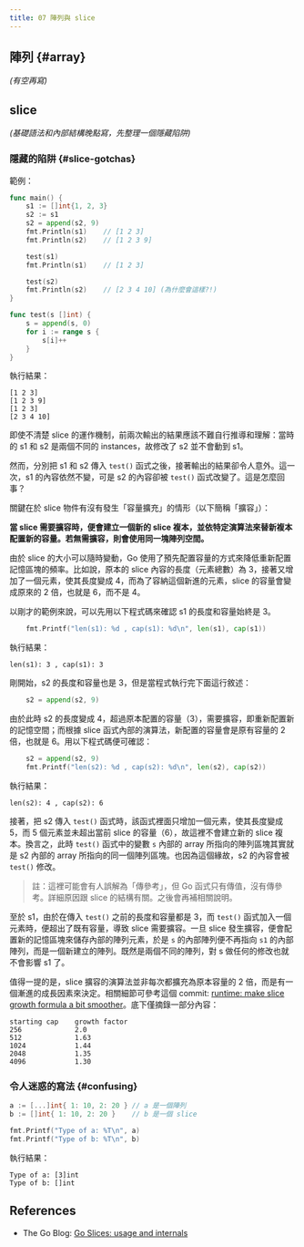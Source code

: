 ```yaml
---
title: 07 陣列與 slice
---
```


## 陣列 {#array}

*(有空再寫)*

## slice

*(基礎語法和內部結構晚點寫，先整理一個隱藏陷阱)*

### 隱藏的陷阱 {#slice-gotchas}

範例：

```go
func main() {
    s1 := []int{1, 2, 3}
    s2 := s1
    s2 = append(s2, 9)
    fmt.Println(s1)    // [1 2 3]
    fmt.Println(s2)    // [1 2 3 9]

    test(s1)
    fmt.Println(s1)    // [1 2 3]

    test(s2)
    fmt.Println(s2)    // [2 3 4 10] (為什麼會這樣?!)
}

func test(s []int) {
    s = append(s, 0)
    for i := range s {
        s[i]++
    }
}
```

執行結果：

```text
[1 2 3]
[1 2 3 9]
[1 2 3]
[2 3 4 10]
```

即使不清楚 slice 的運作機制，前兩次輸出的結果應該不難自行推導和理解：當時的 s1 和 s2 是兩個不同的 instances，故修改了 s2 並不會動到 s1。

然而，分別把 s1 和 s2 傳入 `test()` 函式之後，接著輸出的結果卻令人意外。這一次，s1 的內容依然不變，可是 s2 的內容卻被 `test()` 函式改變了。這是怎麼回事？

關鍵在於 slice 物件有沒有發生「容量擴充」的情形（以下簡稱「擴容」）：

**當 slice 需要擴容時，便會建立一個新的 slice 複本，並依特定演算法來替新複本配置新的容量。若無需擴容，則會使用同一塊陣列空間。**

由於 slice 的大小可以隨時變動，Go 使用了預先配置容量的方式來降低重新配置記憶區塊的頻率。比如說，原本的 slice 內容的長度（元素總數）為 3，接著又增加了一個元素，使其長度變成 4，而為了容納這個新進的元素，slice 的容量會變成原來的 2 倍，也就是 6，而不是 4。

以剛才的範例來說，可以先用以下程式碼來確認 s1 的長度和容量始終是 3。

```go
    fmt.Printf("len(s1): %d , cap(s1): %d\n", len(s1), cap(s1))
```

執行結果：

```text
len(s1): 3 , cap(s1): 3
```

剛開始，s2 的長度和容量也是 3，但是當程式執行完下面這行敘述：

```go
    s2 = append(s2, 9)
```

由於此時 s2 的長度變成 4，超過原本配置的容量（3），需要擴容，即重新配置新的記憶空間；而根據 slice 函式內部的演算法，新配置的容量會是原有容量的 2 倍，也就是 6。用以下程式碼便可確認：

```go
    s2 = append(s2, 9)
    fmt.Printf("len(s2): %d , cap(s2): %d\n", len(s2), cap(s2))
```

執行結果：

```text
len(s2): 4 , cap(s2): 6
```

接著，把 s2 傳入 `test()` 函式時，該函式裡面只增加一個元素，使其長度變成 5，而 5 個元素並未超出當前 slice 的容量（6），故這裡不會建立新的 slice 複本。換言之，此時 `test()` 函式中的變數 `s` 內部的 array 所指向的陣列區塊其實就是 s2 內部的 array 所指向的同一個陣列區塊。也因為這個緣故，s2 的內容會被 `test()` 修改。

> 註：這裡可能會有人誤解為「傳參考」，但 Go 函式只有傳值，沒有傳參考。詳細原因跟 slice 的結構有關。之後會再補相關說明。

至於 s1，由於在傳入 `test()` 之前的長度和容量都是 3，而 `test()` 函式加入一個元素時，便超出了既有容量，導致 slice 需要擴容。一旦 slice 發生擴容，便會配置新的記憶區塊來儲存內部的陣列元素，於是 `s` 的內部陣列便不再指向 `s1` 的內部陣列，而是一個新建立的陣列。既然是兩個不同的陣列，對 s 做任何的修改也就不會影響 s1 了。

值得一提的是，slice 擴容的演算法並非每次都擴充為原本容量的 2 倍，而是有一個漸進的成長因素來決定。相關細節可參考這個 commit: [runtime: make slice growth formula a bit smoother](https://go.googlesource.com/go/+/2dda92ff6f9f07eeb110ecbf0fc2d7a0ddd27f9d)。底下僅摘錄一部分內容：

```text
starting cap    growth factor
256             2.0
512             1.63
1024            1.44
2048            1.35
4096            1.30
```

### 令人迷惑的寫法 {#confusing}

```go
a := [...]int{ 1: 10, 2: 20 } // a 是一個陣列
b := []int{ 1: 10, 2: 20 }    // b 是一個 slice

fmt.Printf("Type of a: %T\n", a)
fmt.Printf("Type of b: %T\n", b)
```

執行結果：

```text
Type of a: [3]int
Type of b: []int
```

## References

- The Go Blog: [Go Slices: usage and internals](https://go.dev/blog/slices-intro)
